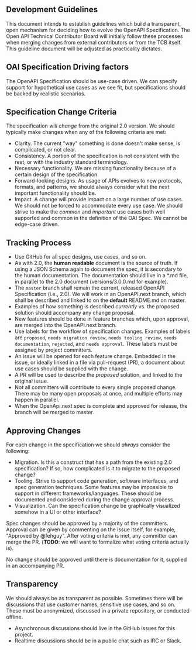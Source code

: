 ## Development Guidelines

This document intends to establish guidelines which build a transparent, open mechanism for deciding how to evolve the OpenAPI Specification. The Open API Technical Contributor Board will initially follow these processes when merging changes from external contributors or from the TCB itself. This guideline document will be adjusted as practicality dictates.

## OAI Specification Driving factors

The OpenAPI Specification should be use-case driven.  We can specify support for hypothetical use cases as we see fit, but specifications should be backed by realistic scenarios.

## Specification Change Criteria

The specification _will change_ from the original 2.0 version.  We should typically make changes when any of the following criteria are met:

 - Clarity.  The current "way" something is done doesn't make sense, is complicated, or not clear.
 - Consistency.  A portion of the specification is not consistent with the rest, or with the industry standard terminology.
 - Necessary functionality.  We are missing functionality because of a certain design of the specification.
 - Forward-looking designs.  As usage of APIs evolves to new protocols, formats, and patterns, we should always consider what the next important functionality should be.
 - Impact.  A change will provide impact on a large number of use cases.  We should not be forced to accommodate every use case.  We should strive to make the _common_ and _important_ use cases both well supported and common in the definition of the OAI Spec.  We cannot be edge-case driven.


## Tracking Process

 - Use GitHub for all spec designs, use cases, and so on.
 - As with 2.0, the **human readable** document is the source of truth.  If using a JSON Schema again to document the spec, it is secondary to the human documentation.  The documentation should live in a *.md file, in parallel to the 2.0 document (versions/3.0.0.md for example).
 - The `master` branch shall remain the current, released OpenAPI Specification (i.e., 2.0).  We will work in an OpenAPI.next branch, which shall be described and linked to on the **default** README.md on master.
 - Examples of how something is described _currently_ vs. the proposed solution should accompany any change proposal.
 - New features should be done in feature branches which, upon approval, are merged into the OpenAPI.next branch.
 - Use labels for the workflow of specification changes.  Examples of labels are `proposed`, `needs migration review`, `needs tooling review`, `needs documentation`, `rejected`, and `needs approval`.  These labels must be assigned by project committers.
 - An issue will be opened for each feature change.  Embedded in the issue, or ideally linked in a file via pull-request (PR), a document about use cases should be supplied with the change.
 - A PR will be used to describe the _proposed_ solution, and linked to the original issue.
 - Not all committers will contribute to every single proposed change.  There may be many open proposals at once, and multiple efforts may happen in parallel.
 - When the OpenApi.next spec is complete and approved for release, the branch will be merged to master.

## Approving Changes

For each change in the specification we should _always_ consider the following:

 - Migration.  Is this a construct that has a path from the existing 2.0 specification?  If so, how complicated is it to migrate to the proposed change?
 - Tooling.  Strive to support code generation, software interfaces, and spec generation techniques.  Some features may be impossible to support in different frameworks/languages.  These should be documented and considered during the change approval process.
 - Visualization.  Can the specification change be graphically visualized somehow in a UI or other interface?

Spec changes should be approved by a majority of the committers.  Approval can be given by commenting on the issue itself, for example, "Approved by @fehguy".  After voting criteria is met, any committer can merge the PR. (**TODO**: we will want to formalize what voting criteria actually is).

No change should be approved until there is documentation for it, supplied in an accompanying PR.

## Transparency

We should always be as transparent as possible.  Sometimes there will be discussions that use customer names, sensitive use cases, and so on.  These must be anonymized, discussed in a private repository, or conducted offline.

 - Asynchronous discussions should live in the GitHub issues for this project.
 - Realtime discussions should be in a public chat such as IRC or Slack.


